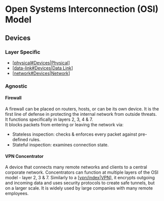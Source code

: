# Open Systems Interconnection (OSI) Model

## Devices

### Layer Specific

- [[physical#Devices|Physical]]
- [[data-link#Devices|Data Link]]
- [[network#Devices|Network]]

### Agnostic

#### Firewall

A firewall can be placed on routers, hosts, or can be its own device. It is the first line of defense in protecting the internal network from outside threats. It functions specifically in layers 2, 3, 4 & 7.  
It blocks packets from entering or leaving the network via:
- Stateless inspection: checks & enforces every packet against pre-defined rules.
- Stateful inspection: examines connection state.

#### VPN Concentrator

A device that connects many remote networks and clients to a central corporate network. Concentrators can function at multiple layers of the OSI model - layer 2, 3 & 7. Similarly to a [[vpn/index|VPN]], it encrypts outgoing and incoming data and uses security protocols to create safe tunnels, but on a larger scale. It is widely used by large companies with many remote employees.

[//begin]: # "Autogenerated link references for markdown compatibility"
[physical#Devices|Physical]: layers/physical.md "Physical"
[data-link#Devices|Data Link]: layers/data-link.md "Data Link"
[network#Devices|Network]: layers/network.md "Network"
[vpn/index|VPN]: ../vpn/index.md "Virtual Private Network (VPN)"
[//end]: # "Autogenerated link references"
